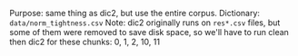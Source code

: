 Purpose: same thing as dic2, but use the entire corpus.
Dictionary: `data/norm_tightness.csv`
Note: dic2 originally runs on `res*.csv` files, but some of them were removed to save disk space, so we'll have to run clean then dic2 for these chunks: 0, 1, 2, 10, 11
